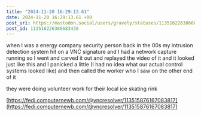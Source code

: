 ```yaml
---
title: "2024-11-20 16:29:13.61"
date: 2024-11-20 16:29:13.61 +00
post_uri: https://mastodon.social/users/gravely/statuses/113516226386683438
post_id: 113516226386683438
---
```

when I was a energy company security person back in the 00s my intrusion detection system hit on a VNC signature and I had a network capture running so I went and carved it out and replayed the video of it and it looked just like this and I panicked a little (I had no idea what our actual control systems looked like) and then called the worker who I saw on the other end of it

they were doing volunteer work for their local ice skating rink

[https://fedi.computernewb.com/@vncresolver/113515876167083817](https://fedi.computernewb.com/@vncresolver/113515876167083817)


